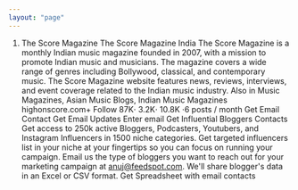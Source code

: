 ```yaml
---
layout: "page"
---
```


1. The Score Magazine
The Score Magazine  India
The Score Magazine is a monthly Indian music magazine founded in 2007, with a mission to promote Indian music and musicians. The magazine covers a wide range of genres including Bollywood, classical, and contemporary music. The Score Magazine website features news, reviews, interviews, and event coverage related to the Indian music industry.
Also in Music Magazines, Asian Music Blogs, Indian Music Magazines
 highonscore.com+ Follow
 87K⋅ 3.2K⋅ 10.8K ⋅6 posts / month
 Get Email Contact
Get Email Updates
Enter email
Get Influential Bloggers Contacts
Get access to 250k active Bloggers, Podcasters, Youtubers, and Instagram Influencers in 1500 niche categories.
Get targeted influencers list in your niche at your fingertips so you can focus on running your campaign.
Email us the type of bloggers you want to reach out for your marketing campaign at anuj@feedspot.com. We'll share blogger's data in an Excel or CSV format.
Get Spreadsheet with email contacts